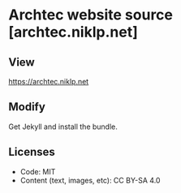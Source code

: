 # Archtec website source [archtec.niklp.net]

## View
https://archtec.niklp.net

## Modify
Get Jekyll and install the bundle.

## Licenses
- Code: MIT
- Content (text, images, etc): CC BY-SA 4.0
